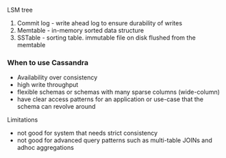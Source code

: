 LSM tree
1. Commit log - write ahead log to ensure durability of writes
2. Memtable - in-memory sorted data structure
3. SSTable - sorting table. immutable file on disk flushed from the memtable


### When to use Cassandra
- Availability over consistency
- high write throughput
- flexible schemas or schemas with many sparse columns (wide-column)
- have clear access patterns for an application or use-case that the schema can revolve around

Limitations
- not good for system that needs strict consistency
- not good for advanced query patterns such as multi-table JOINs and adhoc aggregations